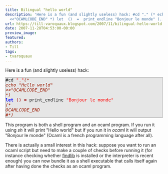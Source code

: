 ```yaml
---
title: Bilingual "hello world"
description: 'Here is a fun (and slightly useless) hack: #cd "." (* echo "Hello world"
  <<"OCAMLCODE_END" *) let  ()  =  print_endline "Bonjour le monde" (...'
url: https://till-varoquaux.blogspot.com/2007/11/bilingual-hello-world.html
date: 2007-11-28T04:53:00-00:00
preview_image:
featured:
authors:
- Till
tags:
- tvaroquaux
---
```


<p>Here is a fun (and slightly useless) hack:</p><div style="background:#e6e6e6;border:1px solid #a0a0a0;"><tt>#cd <span style="color: #FF0000">&quot;.&quot;</span><span style="font-style: italic"><span style="color: #9A1900">(*</span></span><br/><span style="font-style: italic"><span style="color: #9A1900">echo &quot;Hello world&quot;</span></span><br/><span style="font-style: italic"><span style="color: #9A1900">&lt;&lt;&quot;OCAMLCODE_END&quot;</span></span><br/><span style="font-style: italic"><span style="color: #9A1900">*)</span></span><br/><span style="font-weight: bold"><span style="color: #0000FF">let</span></span> <span style="color: #990000">()</span> <span style="color: #990000">=</span> print_endline <span style="color: #FF0000">&quot;Bonjour le monde&quot;</span><br/><span style="font-style: italic"><span style="color: #9A1900">(*</span></span><br/><span style="font-style: italic"><span style="color: #9A1900">OCAMLCODE_END</span></span><br/><span style="font-style: italic"><span style="color: #9A1900">#*)</span></span></tt></div><p>This program is both a shell program and an ocaml program. If you run it using <em>sh</em> it will print &quot;Hello world&quot; but if you run it in <em>ocaml</em> it will output &quot;Bonjour le monde&quot; (Ocaml is a french programming language after all).</p><p>There is actually a small interest in this hack: suppose you want to run an ocaml script but need to make a couple of checks before running it (for instance checking whether <a href="http://www.ocaml-programming.de/programming/findlib.html" class="externalLink">findlib</a> is installed or the interpreter is recent enough) you can now bundle it as a shell executable that calls itself again after having done the checks as an ocaml program. </p>
